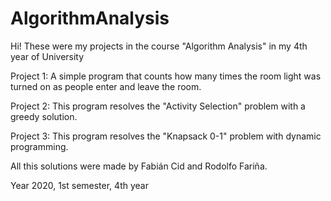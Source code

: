 # AlgorithmAnalysis

Hi! These were my projects in the course "Algorithm Analysis" in my 4th year of University

Project 1: A simple program that counts how many times the room light was turned on as people enter and leave the room.

Project 2: This program resolves the "Activity Selection" problem with a greedy solution.

Project 3: This program resolves the "Knapsack 0-1" problem with dynamic programming.

All this solutions were made by Fabián Cid and Rodolfo Fariña.

Year 2020, 1st semester, 4th year
